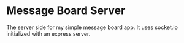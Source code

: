 # Message Board Server

The server side for my simple message board app. It uses socket.io initialized with an express server.